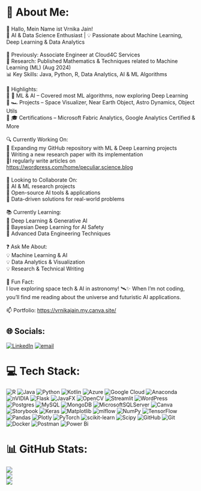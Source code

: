 # 💫 About Me:
👋 Hallo, Mein Name ist Vrnika Jain!<br>🚀 AI & Data Science Enthusiast | 💡 Passionate about Machine Learning, Deep Learning & Data Analytics<br><br>💼 Previously: Associate Engineer at Cloud4C Services<br>📖 Research: Published Mathematics & Techniques related to Machine Learning (ML) (Aug 2024)<br>📊 Key Skills: Java, Python, R, Data Analytics, AI & ML Algorithms<br><br>🌟 Highlights:<br>🔹 🤖 ML & AI – Covered most ML algorithms, now exploring Deep Learning<br>🔹 🏎️ Projects – Space Visualizer, Near Earth Object, Astro Dynamics, Object Utils<br>🔹 🎓 Certifications – Microsoft Fabric Analytics, Google Analytics Certified & More<br><br>🔍 Currently Working On:<br>🔸 Expanding my GitHub repository with ML & Deep Learning projects<br>🔸 Writing a new research paper with its implementation<br>🔸I regularly write articles on https://wordpress.com/home/peculiar.science.blog <br><br>🤝 Looking to Collaborate On:<br>🔹 AI & ML research projects<br>🔹 Open-source AI tools & applications<br>🔹 Data-driven solutions for real-world problems<br><br>📚 Currently Learning:<br>📌 Deep Learning & Generative AI<br>📌 Bayesian Deep Learning for AI Safety<br>📌 Advanced Data Engineering Techniques<br><br>❓ Ask Me About:<br>💡 Machine Learning & AI<br>💡 Data Analytics & Visualization<br>💡 Research & Technical Writing<br><br>🎉 Fun Fact:<br>I love exploring space tech & AI in astronomy! 🛰️✨ When I’m not coding, you’ll find me reading about the universe and futuristic AI applications.<br><br>📫 Portfolio: https://vrnikajain.my.canva.site/


## 🌐 Socials:
[![LinkedIn](https://img.shields.io/badge/LinkedIn-%230077B5.svg?logo=linkedin&logoColor=white)](https://linkedin.com/in/vrnikajain) [![email](https://img.shields.io/badge/Email-D14836?logo=gmail&logoColor=white)](mailto:vrnikajain@gmail.com) 

# 💻 Tech Stack:
![R](https://img.shields.io/badge/r-%23276DC3.svg?style=plastic&logo=r&logoColor=white) ![Java](https://img.shields.io/badge/java-%23ED8B00.svg?style=plastic&logo=openjdk&logoColor=white) ![Python](https://img.shields.io/badge/python-3670A0?style=plastic&logo=python&logoColor=ffdd54) ![Kotlin](https://img.shields.io/badge/kotlin-%237F52FF.svg?style=plastic&logo=kotlin&logoColor=white) ![Azure](https://img.shields.io/badge/azure-%230072C6.svg?style=plastic&logo=microsoftazure&logoColor=white) ![Google Cloud](https://img.shields.io/badge/GoogleCloud-%234285F4.svg?style=plastic&logo=google-cloud&logoColor=white) ![Anaconda](https://img.shields.io/badge/Anaconda-%2344A833.svg?style=plastic&logo=anaconda&logoColor=white) ![nVIDIA](https://img.shields.io/badge/cuda-000000.svg?style=plastic&logo=nVIDIA&logoColor=green) ![Flask](https://img.shields.io/badge/flask-%23000.svg?style=plastic&logo=flask&logoColor=white) ![JavaFX](https://img.shields.io/badge/javafx-%23FF0000.svg?style=plastic&logo=javafx&logoColor=white) ![OpenCV](https://img.shields.io/badge/opencv-%23white.svg?style=plastic&logo=opencv&logoColor=white) ![Streamlit](https://img.shields.io/badge/Streamlit-%23FE4B4B.svg?style=plastic&logo=streamlit&logoColor=white) ![WordPress](https://img.shields.io/badge/WordPress-%23117AC9.svg?style=plastic&logo=WordPress&logoColor=white) ![Postgres](https://img.shields.io/badge/postgres-%23316192.svg?style=plastic&logo=postgresql&logoColor=white) ![MySQL](https://img.shields.io/badge/mysql-4479A1.svg?style=plastic&logo=mysql&logoColor=white) ![MongoDB](https://img.shields.io/badge/MongoDB-%234ea94b.svg?style=plastic&logo=mongodb&logoColor=white) ![MicrosoftSQLServer](https://img.shields.io/badge/Microsoft%20SQL%20Server-CC2927?style=plastic&logo=microsoft%20sql%20server&logoColor=white) ![Canva](https://img.shields.io/badge/Canva-%2300C4CC.svg?style=plastic&logo=Canva&logoColor=white) ![Storybook](https://img.shields.io/badge/-Storybook-FF4785?style=plastic&logo=storybook&logoColor=white) ![Keras](https://img.shields.io/badge/Keras-%23D00000.svg?style=plastic&logo=Keras&logoColor=white) ![Matplotlib](https://img.shields.io/badge/Matplotlib-%23ffffff.svg?style=plastic&logo=Matplotlib&logoColor=black) ![mlflow](https://img.shields.io/badge/mlflow-%23d9ead3.svg?style=plastic&logo=numpy&logoColor=blue) ![NumPy](https://img.shields.io/badge/numpy-%23013243.svg?style=plastic&logo=numpy&logoColor=white) ![TensorFlow](https://img.shields.io/badge/TensorFlow-%23FF6F00.svg?style=plastic&logo=TensorFlow&logoColor=white) ![Pandas](https://img.shields.io/badge/pandas-%23150458.svg?style=plastic&logo=pandas&logoColor=white) ![Plotly](https://img.shields.io/badge/Plotly-%233F4F75.svg?style=plastic&logo=plotly&logoColor=white) ![PyTorch](https://img.shields.io/badge/PyTorch-%23EE4C2C.svg?style=plastic&logo=PyTorch&logoColor=white) ![scikit-learn](https://img.shields.io/badge/scikit--learn-%23F7931E.svg?style=plastic&logo=scikit-learn&logoColor=white) ![Scipy](https://img.shields.io/badge/SciPy-%230C55A5.svg?style=plastic&logo=scipy&logoColor=%white) ![GitHub](https://img.shields.io/badge/github-%23121011.svg?style=plastic&logo=github&logoColor=white) ![Git](https://img.shields.io/badge/git-%23F05033.svg?style=plastic&logo=git&logoColor=white) ![Docker](https://img.shields.io/badge/docker-%230db7ed.svg?style=plastic&logo=docker&logoColor=white) ![Postman](https://img.shields.io/badge/Postman-FF6C37?style=plastic&logo=postman&logoColor=white) ![Power Bi](https://img.shields.io/badge/power_bi-F2C811?style=plastic&logo=powerbi&logoColor=black)
# 📊 GitHub Stats:
![](https://github-readme-stats.vercel.app/api?username=Vrnika-Jain&theme=radical&hide_border=false&include_all_commits=true&count_private=false)<br/>
![](https://github-readme-streak-stats.herokuapp.com/?user=Vrnika-Jain&theme=radical&hide_border=false)<br/>
![](https://github-readme-stats.vercel.app/api/top-langs/?username=Vrnika-Jain&theme=radical&hide_border=false&include_all_commits=true&count_private=false&layout=compact)

<!-- Proudly created with GPRM ( https://gprm.itsvg.in ) -->
